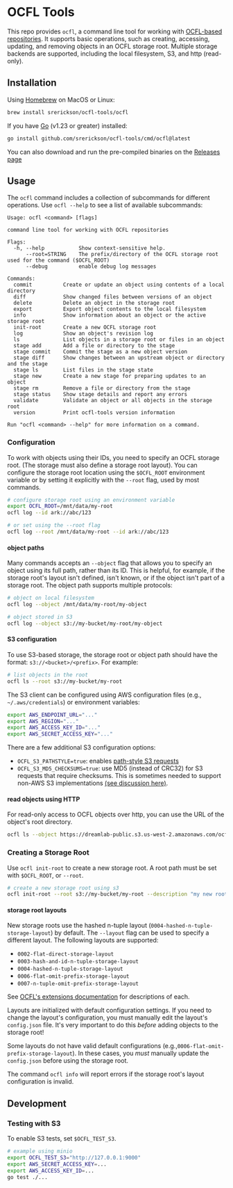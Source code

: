 # OCFL Tools

This repo provides `ocfl`, a command line tool for working with [OCFL-based
repositories](http://ocfl.io). It supports basic operations, such as creating,
accessing, updating, and removing objects in an OCFL storage root. Multiple
storage backends are supported, including the local filesystem, S3, and http
(read-only).


## Installation

Using [Homebrew](https://brew.sh/) on MacOS or Linux: 

```sh
brew install srerickson/ocfl-tools/ocfl
```

If you have [Go](https://go.dev/dl) (v1.23 or greater) installed:

```sh
go install github.com/srerickson/ocfl-tools/cmd/ocfl@latest
```

You can also download and run the pre-compiled binaries on the [Releases
page](https://github.com/srerickson/ocfl-tools/releases)

## Usage

The `ocfl` command includes a collection of subcommands for different
operations. Use `ocfl --help` to see a list of available subcommands:

```
Usage: ocfl <command> [flags]

command line tool for working with OCFL repositories

Flags:
  -h, --help           Show context-sensitive help.
      --root=STRING    The prefix/directory of the OCFL storage root used for the command ($OCFL_ROOT)
      --debug          enable debug log messages

Commands:
  commit          Create or update an object using contents of a local directory
  diff            Show changed files between versions of an object
  delete          Delete an object in the storage root
  export          Export object contents to the local filesystem
  info            Show information about an object or the active storage root
  init-root       Create a new OCFL storage root
  log             Show an object's revision log
  ls              List objects in a storage root or files in an object
  stage add       Add a file or directory to the stage
  stage commit    Commit the stage as a new object version
  stage diff      Show changes between an upstream object or directory and the stage
  stage ls        List files in the stage state
  stage new       Create a new stage for preparing updates to an object
  stage rm        Remove a file or directory from the stage
  stage status    Show stage details and report any errors
  validate        Validate an object or all objects in the storage root
  version         Print ocfl-tools version information

Run "ocfl <command> --help" for more information on a command.
```

### Configuration

To work with objects using their IDs, you need to specify an OCFL storage root.
(The storage must also define a storage root layout). You can configure the
storage root location using the `$OCFL_ROOT` environment variable or by setting it
explicitly with the `--root` flag, used by most commands. 

```sh
# configure storage root using an environment variable
export OCFL_ROOT=/mnt/data/my-root
ocfl log --id ark://abc/123

# or set using the --root flag
ocfl log --root /mnt/data/my-root --id ark://abc/123
```

#### object paths

Many commands accepts an `--object` flag that allows you to specify an object
using its full path, rather than its  ID. This is helpful, for example, if the
storage root's layout isn't defined, isn't known, or if the object isn't part of
a storage root. The object path supports multiple protocols:

```sh
# object on local filesystem
ocfl log --object /mnt/data/my-root/my-object

# object stored in S3 
ocfl log --object s3://my-bucket/my-root/my-object
```

#### S3 configuration

To use S3-based storage, the storage root or object path should have the format:
`s3://<bucket>/<prefix>`. For example:

```sh
# list objects in the root
ocfl ls --root s3://my-bucket/my-root
```

The S3 client can be configured using AWS configuration files (e.g., `~/.aws/credentials`) or environment variables:

```sh
export AWS_ENDPOINT_URL="..."
export AWS_REGION="..."
export AWS_ACCESS_KEY_ID="..."
export AWS_SECRET_ACCESS_KEY="..."
```

There are a few additional S3 configuration options:
- `OCFL_S3_PATHSTYLE=true`: enables [path-style S3 requests](https://docs.aws.amazon.com/AmazonS3/latest/userguide/VirtualHosting.html#path-style-access)
- `OCFL_S3_MD5_CHECKSUMS=true`: use MD5 (instead of CRC32) for S3 requests that
  require checksums. This is sometimes needed to support non-AWS S3
  implementations [(see
  discussion here)](https://github.com/aws/aws-sdk-go-v2/discussions/2960).

#### read objects using HTTP

For read-only access to OCFL objects over http, you can use the URL of the object's root directory.

```sh
ocfl ls --object https://dreamlab-public.s3.us-west-2.amazonaws.com/ocfl/content-fixtures
```

### Creating a Storage Root

Use `ocfl init-root` to create a new storage root. A root path must be set with
`$OCFL_ROOT`, or `--root`. 

```sh
# create a new storage root using s3
ocfl init-root --root s3://my-bucket/my-root --description "my new root"
```

#### storage root layouts

New storage roots use the hashed n-tuple layout
(`0004-hashed-n-tuple-storage-layout`) by default. The `--layout` flag can be
used to specify a different layout. The following layouts are supported:

- `0002-flat-direct-storage-layout`
- `0003-hash-and-id-n-tuple-storage-layout`
- `0004-hashed-n-tuple-storage-layout`
- `0006-flat-omit-prefix-storage-layout`
- `0007-n-tuple-omit-prefix-storage-layout`

See [OCFL's extensions
documentation](https://github.com/OCFL/extensions/tree/main/docs) for
descriptions of each.

Layouts are initialized with default configuration settings. If you need to
change the layout's configuration, you must manually edit the layout's
`config.json` file. It's very important to do this *before* adding objects to
the storage root! 

Some layouts do not have valid default configurations
(e.g.,`0006-flat-omit-prefix-storage-layout`). In these cases, you *must*
manually update the `config.json` before using the storage root. 

The command `ocfl info` will report errors if the storage root's layout
configuration is invalid.

## Development

### Testing with S3

To enable S3 tests, set `$OCFL_TEST_S3`.

```sh
# example using minio
export OCFL_TEST_S3="http://127.0.0.1:9000"
export AWS_SECRET_ACCESS_KEY=...
export AWS_ACCESS_KEY_ID=...
go test ./...
```
